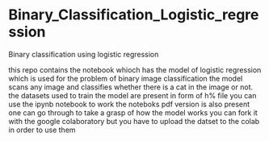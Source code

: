 # Binary_Classification_Logistic_regression
Binary classification using logistic regression

this repo contains the notebook whioch has the model of logistic regression which is used for the problem of binary image classification 
the model scans any image and classifies whether there is a cat in the image or not. the datasets used to train the model are present in form of h% file
you can use the ipynb notebook to work the noteboks pdf version is also present one can go through to take a grasp of how the model works
you can fork it with the google colaboratory but you have to upload the datset to the colab in order to use them
